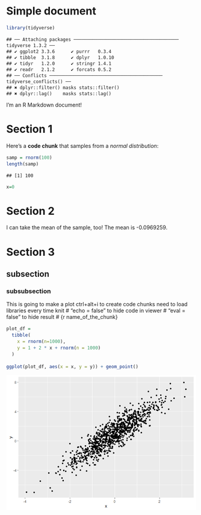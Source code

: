 Simple document
================

``` r
library(tidyverse)
```

    ## ── Attaching packages ─────────────────────────────────────── tidyverse 1.3.2 ──
    ## ✔ ggplot2 3.3.6      ✔ purrr   0.3.4 
    ## ✔ tibble  3.1.8      ✔ dplyr   1.0.10
    ## ✔ tidyr   1.2.0      ✔ stringr 1.4.1 
    ## ✔ readr   2.1.2      ✔ forcats 0.5.2 
    ## ── Conflicts ────────────────────────────────────────── tidyverse_conflicts() ──
    ## ✖ dplyr::filter() masks stats::filter()
    ## ✖ dplyr::lag()    masks stats::lag()

I’m an R Markdown document!

# Section 1

Here’s a **code chunk** that samples from a *normal distribution*:

``` r
samp = rnorm(100)
length(samp)
```

    ## [1] 100

``` r
x=0
```

# Section 2

I can take the mean of the sample, too! The mean is -0.0969259.

# Section 3

## subsection

### subsubsection

This is going to make a plot ctrl+alt+i to create code chunks need to
load libraries every time knit \# “echo = false” to hide code in viewer
\# “eval = false” to hide result \# {r name_of_the_chunk}

``` r
plot_df =
  tibble(
    x = rnorm(n=1000),
    y = 1 + 2 * x + rnorm(n = 1000)
  )

ggplot(plot_df, aes(x = x, y = y)) + geom_point()
```

![](template_files/figure-gfm/chunk_scatterplot-1.png)<!-- -->
